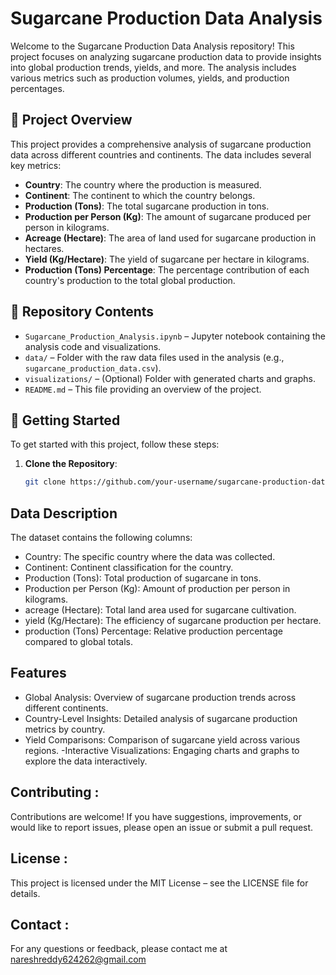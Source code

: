 # Sugarcane Production Data Analysis

Welcome to the Sugarcane Production Data Analysis repository! This project focuses on analyzing sugarcane production data to provide insights into global production trends, yields, and more. The analysis includes various metrics such as production volumes, yields, and production percentages.

## 🚀 Project Overview

This project provides a comprehensive analysis of sugarcane production data across different countries and continents. The data includes several key metrics:

- **Country**: The country where the production is measured.
- **Continent**: The continent to which the country belongs.
- **Production (Tons)**: The total sugarcane production in tons.
- **Production per Person (Kg)**: The amount of sugarcane produced per person in kilograms.
- **Acreage (Hectare)**: The area of land used for sugarcane production in hectares.
- **Yield (Kg/Hectare)**: The yield of sugarcane per hectare in kilograms.
- **Production (Tons) Percentage**: The percentage contribution of each country's production to the total global production.

## 📂 Repository Contents

- `Sugarcane_Production_Analysis.ipynb` – Jupyter notebook containing the analysis code and visualizations.
- `data/` – Folder with the raw data files used in the analysis (e.g., `sugarcane_production_data.csv`).
- `visualizations/` – (Optional) Folder with generated charts and graphs.
- `README.md` – This file providing an overview of the project.

## 🔗 Getting Started

To get started with this project, follow these steps:

1. **Clone the Repository**:
   ```bash
   git clone https://github.com/your-username/sugarcane-production-data-analysis.git

##  Data Description
  The dataset contains the following columns:
  - Country: The specific country where the data was collected.
  - Continent: Continent classification for the country.
  -  Production (Tons): Total production of sugarcane in tons.
  -  Production per Person (Kg): Amount of production per person in kilograms.
  -  acreage (Hectare): Total land area used for sugarcane cultivation.
  -  yield (Kg/Hectare): The efficiency of sugarcane production per hectare.
  -  production (Tons) Percentage: Relative production percentage compared to global totals.

## Features

   - Global Analysis: Overview of sugarcane production trends across different continents.
   - Country-Level Insights: Detailed analysis of sugarcane production metrics by country.
  - Yield Comparisons: Comparison of sugarcane yield across various regions.
  -Interactive Visualizations: Engaging charts and graphs to explore the data interactively.

##  Contributing :
   Contributions are welcome! If you have suggestions, improvements, or would like to report issues, please open an issue or submit a pull request.


##  License :

  This project is licensed under the MIT License – see the LICENSE file for details.

##  Contact : 

  For any questions or feedback, please contact me at nareshreddy624262@gmail.com



